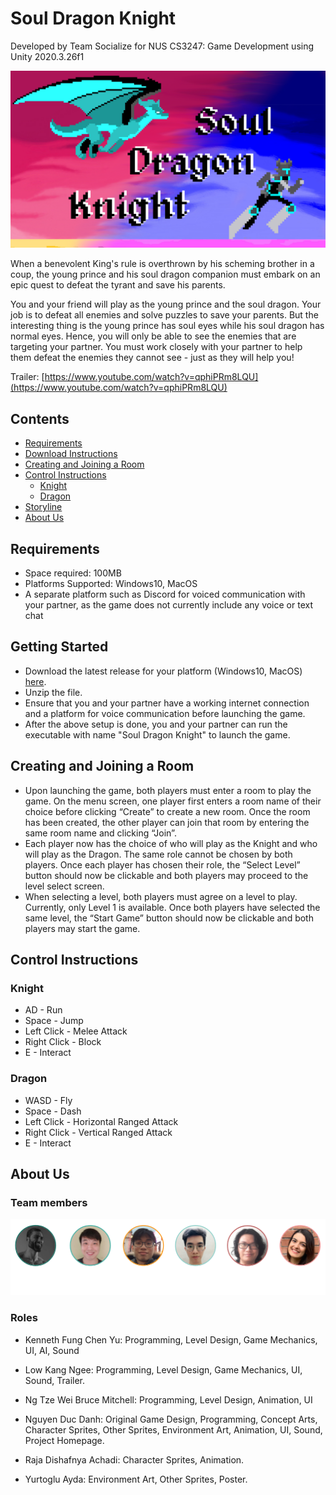 #  Soul Dragon Knight

Developed by Team Socialize for NUS CS3247: Game Development using Unity 2020.3.26f1

<img src="images/game_poster.png">

When a benevolent King's rule is overthrown by his scheming brother in a coup, the young prince and his soul dragon companion must embark on an epic quest to defeat the tyrant and save his parents.

You and your friend will play as the young prince and the soul dragon. Your job is to defeat all enemies and solve puzzles to save your parents. But the interesting thing is the young prince has soul eyes while his soul dragon has normal eyes. Hence, you will only be able to see the enemies that are targeting your partner. You must work closely with your partner to help them defeat the enemies they cannot see - just as they will help you!

Trailer: [https://www.youtube.com/watch?v=qphiPRm8LQU](https://www.youtube.com/watch?v=qphiPRm8LQU)

## Contents
  * [Requirements](#requirements)
  * [Download Instructions](#download-instructions)
  * [Creating and Joining a Room](#creating-and-joining-a-room)
  * [Control Instructions](#control-instructions)
      - [Knight](#knight)
      - [Dragon](#dragon)
  * [Storyline](#storyline)
  * [About Us](#about-us)

## Requirements
- Space required: 100MB
- Platforms Supported: Windows10, MacOS
- A separate platform such as Discord for voiced communication with your partner, as the game does not currently include any voice or text chat

## Getting Started
- Download the latest release for your platform (Windows10, MacOS) [here]().
- Unzip the file.
- Ensure that you and your partner have a working internet connection and a platform for voice communication before launching the game.
- After the above setup is done, you and your partner can run the executable with name "Soul Dragon Knight" to launch the game.

## Creating and Joining a Room
- Upon launching the game, both players must enter a room to play the game. On the menu
screen, one player first enters a room name of their choice before clicking “Create” to create a
new room. Once the room has been created, the other player can join that room by entering the
same room name and clicking “Join”.
- Each player now has the choice of who will play as the Knight and who will play as the Dragon.
The same role cannot be chosen by both players. Once each player has chosen their role, the
“Select Level” button should now be clickable and both players may proceed to the level select
screen.
- When selecting a level, both players must agree on a level to play. Currently, only Level 1 is
available. Once both players have selected the same level, the “Start Game” button should now
be clickable and both players may start the game.

## Control Instructions

### Knight
* AD - Run
* Space - Jump
* Left Click - Melee Attack
* Right Click - Block
* E - Interact

### Dragon
* WASD - Fly
* Space - Dash
* Left Click - Horizontal Ranged Attack
* Right Click - Vertical Ranged Attack
* E - Interact

## About Us

### Team members
<img src="images/team_members_new.png">

### Roles
* Kenneth Fung Chen Yu: Programming, Level Design, Game Mechanics, UI, AI, Sound

* Low Kang Ngee: Programming, Level Design, Game Mechanics, UI, Sound, Trailer.

* Ng Tze Wei Bruce Mitchell: Programming, Level Design, Animation, UI

* Nguyen Duc Danh: Original Game Design, Programming, Concept Arts, Character Sprites, Other Sprites, Environment Art, Animation, UI, Sound, Project Homepage.

* Raja Dishafnya Achadi: Character Sprites, Animation.

* Yurtoglu Ayda: Environment Art, Other Sprites, Poster.

